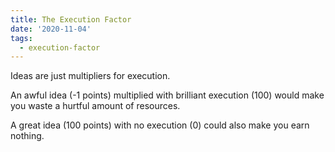 ```yaml
---
title: The Execution Factor
date: '2020-11-04'
tags:
  - execution-factor
---
```


Ideas are just multipliers for execution.

An awful idea (-1 points) multiplied with brilliant execution (100) would make you waste a hurtful amount of resources.

A great idea (100 points) with no execution (0) could also make you earn nothing.
